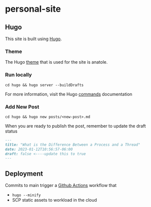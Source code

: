 # personal-site

## Hugo

This site is built using [Hugo].

### Theme

The Hugo [theme] that is used for the site is anatole.

### Run locally

`cd hugo && hugo server --buildDrafts`

For more information, visit the Hugo [commands] documentation

### Add New Post

`cd hugo && hugo new posts/<new-post>.md`

When you are ready to publish the post, remember to update the draft status

```md
---
title: "What is the Difference Between a Process and a Thread"
date: 2023-01-12T10:56:57-06:00
draft: false <----update this to true
---
```

## Deployment

Commits to main trigger a [Github Actions] workflow that

* `hugo --minify`
* SCP static assets to workload in the cloud

[hugo]: https://gohugo.io/
[theme]: https://github.com/lxndrblz/anatole/wiki/1%EF%B8%8F%E2%83%A3-Essential-Steps
[github actions]: https://docs.github.com/en/actions
[commands]: https://gohugo.io/commands/hugo/
